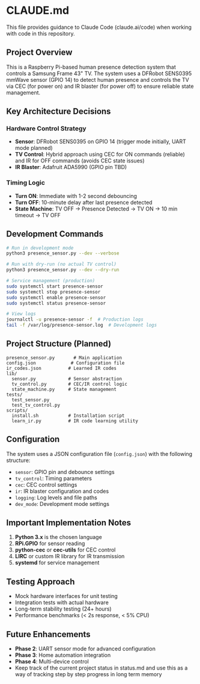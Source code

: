 # CLAUDE.md

This file provides guidance to Claude Code (claude.ai/code) when working with code in this repository.

## Project Overview

This is a Raspberry Pi-based human presence detection system that controls a Samsung Frame 43" TV. The system uses a DFRobot SENS0395 mmWave sensor (GPIO 14) to detect human presence and controls the TV via CEC (for power on) and IR blaster (for power off) to ensure reliable state management.

## Key Architecture Decisions

### Hardware Control Strategy
- **Sensor**: DFRobot SENS0395 on GPIO 14 (trigger mode initially, UART mode planned)
- **TV Control**: Hybrid approach using CEC for ON commands (reliable) and IR for OFF commands (avoids CEC state issues)
- **IR Blaster**: Adafruit ADA5990 (GPIO pin TBD)

### Timing Logic
- **Turn ON**: Immediate with 1-2 second debouncing
- **Turn OFF**: 10-minute delay after last presence detected
- **State Machine**: TV OFF → Presence Detected → TV ON → 10 min timeout → TV OFF

## Development Commands

```bash
# Run in development mode
python3 presence_sensor.py --dev --verbose

# Run with dry-run (no actual TV control)
python3 presence_sensor.py --dev --dry-run

# Service management (production)
sudo systemctl start presence-sensor
sudo systemctl stop presence-sensor
sudo systemctl enable presence-sensor
sudo systemctl status presence-sensor

# View logs
journalctl -u presence-sensor -f  # Production logs
tail -f /var/log/presence-sensor.log  # Development logs
```

## Project Structure (Planned)

```
presence_sensor.py       # Main application
config.json             # Configuration file
ir_codes.json          # Learned IR codes
lib/
  sensor.py            # Sensor abstraction
  tv_control.py        # CEC/IR control logic
  state_machine.py     # State management
tests/
  test_sensor.py
  test_tv_control.py
scripts/
  install.sh           # Installation script
  learn_ir.py          # IR code learning utility
```

## Configuration

The system uses a JSON configuration file (`config.json`) with the following structure:
- `sensor`: GPIO pin and debounce settings
- `tv_control`: Timing parameters
- `cec`: CEC control settings
- `ir`: IR blaster configuration and codes
- `logging`: Log levels and file paths
- `dev_mode`: Development mode settings

## Important Implementation Notes

1. **Python 3.x** is the chosen language
2. **RPi.GPIO** for sensor reading
3. **python-cec** or **cec-utils** for CEC control
4. **LIRC** or custom IR library for IR transmission
5. **systemd** for service management

## Testing Approach

- Mock hardware interfaces for unit testing
- Integration tests with actual hardware
- Long-term stability testing (24+ hours)
- Performance benchmarks (< 2s response, < 5% CPU)

## Future Enhancements

- **Phase 2**: UART sensor mode for advanced configuration
- **Phase 3**: Home automation integration
- **Phase 4**: Multi-device control
- Keep track of the current project status in status.md and use this as a way of tracking step by step progress in long term memory